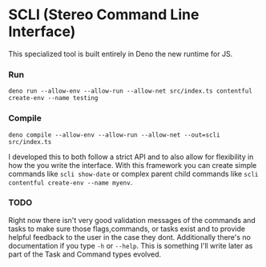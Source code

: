 # SCLI (Stereo Command Line Interface)

This specialized tool is built entirely in Deno the new runtime for JS. 

### Run

```
deno run --allow-env --allow-run --allow-net src/index.ts contentful create-env --name testing
```

### Compile

```
deno compile --allow-env --allow-run --allow-net --out=scli src/index.ts
```


I developed this to both follow a strict API and to also allow for flexibility in how the you write the interface.
With this framework you can create simple commands like `scli show-date` or complex parent child commands like `scli contentful create-env --name myenv`.


### TODO

Right now there isn't very good validation messages of the commands and tasks to make sure those flags,commands, or tasks exist and to provide helpful feedback to the user in the case they dont. Additionally there's no documentation if you type `-h` or `--help`. This is something I'll write later as part of the Task and Command types evolved. 